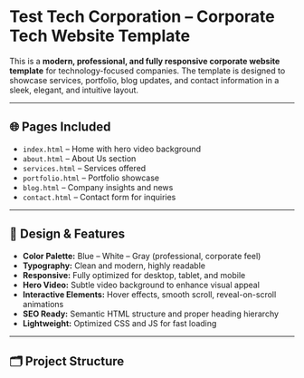 # Test Tech Corporation – Corporate Tech Website Template

This is a **modern, professional, and fully responsive corporate website template** for technology-focused companies. The template is designed to showcase services, portfolio, blog updates, and contact information in a sleek, elegant, and intuitive layout.

---

## 🌐 Pages Included

- `index.html` – Home with hero video background
- `about.html` – About Us section
- `services.html` – Services offered
- `portfolio.html` – Portfolio showcase
- `blog.html` – Company insights and news
- `contact.html` – Contact form for inquiries

---

## 🎨 Design & Features

- **Color Palette:** Blue – White – Gray (professional, corporate feel)
- **Typography:** Clean and modern, highly readable
- **Responsive:** Fully optimized for desktop, tablet, and mobile
- **Hero Video:** Subtle video background to enhance visual appeal
- **Interactive Elements:** Hover effects, smooth scroll, reveal-on-scroll animations
- **SEO Ready:** Semantic HTML structure and proper heading hierarchy
- **Lightweight:** Optimized CSS and JS for fast loading

---

## 🗂️ Project Structure


